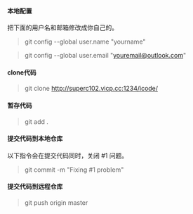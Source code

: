 #### 本地配置
把下面的用户名和邮箱修改成你自己的。

> git config --global user.name "yourname"

> git config --global user.email "youremail@outlook.com"


#### clone代码
> git clone http://superc102.vicp.cc:1234/icode/

#### 暂存代码
> git add .

#### 提交代码到本地仓库
以下指令会在提交代码同时，关闭 #1 问题。
> git commit -m "Fixing #1 problem"

#### 提交代码到远程仓库
> git push origin master
